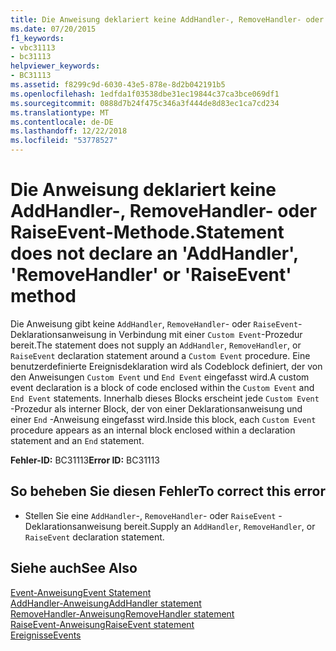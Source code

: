 ```yaml
---
title: Die Anweisung deklariert keine AddHandler-, RemoveHandler- oder RaiseEvent-Methode.
ms.date: 07/20/2015
f1_keywords:
- vbc31113
- bc31113
helpviewer_keywords:
- BC31113
ms.assetid: f8299c9d-6030-43e5-878e-8d2b042191b5
ms.openlocfilehash: 1edfda1f03538dbe31ec19844c37ca3bce069df1
ms.sourcegitcommit: 0888d7b24f475c346a3f444de8d83ec1ca7cd234
ms.translationtype: MT
ms.contentlocale: de-DE
ms.lasthandoff: 12/22/2018
ms.locfileid: "53778527"
---
```

# <a name="statement-does-not-declare-an-addhandler-removehandler-or-raiseevent-method"></a><span data-ttu-id="2f097-102">Die Anweisung deklariert keine AddHandler-, RemoveHandler- oder RaiseEvent-Methode.</span><span class="sxs-lookup"><span data-stu-id="2f097-102">Statement does not declare an 'AddHandler', 'RemoveHandler' or 'RaiseEvent' method</span></span>
<span data-ttu-id="2f097-103">Die Anweisung gibt keine `AddHandler`, `RemoveHandler`- oder `RaiseEvent`-Deklarationsanweisung in Verbindung mit einer `Custom Event`-Prozedur bereit.</span><span class="sxs-lookup"><span data-stu-id="2f097-103">The statement does not supply an `AddHandler`, `RemoveHandler`, or `RaiseEvent` declaration statement around a `Custom Event` procedure.</span></span> <span data-ttu-id="2f097-104">Eine benutzerdefinierte Ereignisdeklaration wird als Codeblock definiert, der von den Anweisungen `Custom Event` und `End Event` eingefasst wird.</span><span class="sxs-lookup"><span data-stu-id="2f097-104">A custom event declaration is a block of code enclosed within the `Custom Event` and `End Event` statements.</span></span> <span data-ttu-id="2f097-105">Innerhalb dieses Blocks erscheint jede `Custom Event` -Prozedur als interner Block, der von einer Deklarationsanweisung und einer `End` -Anweisung eingefasst wird.</span><span class="sxs-lookup"><span data-stu-id="2f097-105">Inside this block, each `Custom Event` procedure appears as an internal block enclosed within a declaration statement and an `End` statement.</span></span>  
  
 <span data-ttu-id="2f097-106">**Fehler-ID:** BC31113</span><span class="sxs-lookup"><span data-stu-id="2f097-106">**Error ID:** BC31113</span></span>  
  
## <a name="to-correct-this-error"></a><span data-ttu-id="2f097-107">So beheben Sie diesen Fehler</span><span class="sxs-lookup"><span data-stu-id="2f097-107">To correct this error</span></span>  
  
-   <span data-ttu-id="2f097-108">Stellen Sie eine `AddHandler`-, `RemoveHandler`- oder `RaiseEvent` -Deklarationsanweisung bereit.</span><span class="sxs-lookup"><span data-stu-id="2f097-108">Supply an `AddHandler`, `RemoveHandler`, or `RaiseEvent` declaration statement.</span></span>  
  
## <a name="see-also"></a><span data-ttu-id="2f097-109">Siehe auch</span><span class="sxs-lookup"><span data-stu-id="2f097-109">See Also</span></span>  
 [<span data-ttu-id="2f097-110">Event-Anweisung</span><span class="sxs-lookup"><span data-stu-id="2f097-110">Event Statement</span></span>](../../visual-basic/language-reference/statements/event-statement.md)  
 [<span data-ttu-id="2f097-111">AddHandler-Anweisung</span><span class="sxs-lookup"><span data-stu-id="2f097-111">AddHandler statement</span></span>](~/docs/visual-basic/language-reference/statements/addhandler-statement.md)  
 [<span data-ttu-id="2f097-112">RemoveHandler-Anweisung</span><span class="sxs-lookup"><span data-stu-id="2f097-112">RemoveHandler statement</span></span>](~/docs/visual-basic/language-reference/statements/removehandler-statement.md)  
 [<span data-ttu-id="2f097-113">RaiseEvent-Anweisung</span><span class="sxs-lookup"><span data-stu-id="2f097-113">RaiseEvent statement</span></span>](~/docs/visual-basic/language-reference/statements/raiseevent-statement.md)  
 [<span data-ttu-id="2f097-114">Ereignisse</span><span class="sxs-lookup"><span data-stu-id="2f097-114">Events</span></span>](../../visual-basic/programming-guide/language-features/events/index.md)
